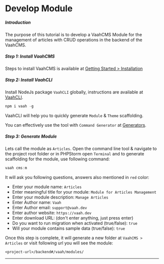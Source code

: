 # Develop Module



##### Introduction

The purpose of this tutorial is to develop a VaahCMS Module for the management of articles with CRUD operations in the backend of the VaahCMS.



##### Step 1: Install VaahCMS

Steps to install VaahCMS is available at [Getting Started > Installation](https://nuxt.getdemo.dev:48300/cms/docs/installation)



##### Step 2: Install VaahCLI

Install NodeJs package `VaahCLI` globally, instructions are available at [VaahCLI](https://www.npmjs.com/package/vaah).

```js
npm i vaah -g
```



VaahCLI will help you to quickly generate `Module` & `Theme` scaffolding.

You can effectively use the tool with `Command Generator` at [Generators](https://nuxt.getdemo.dev:48300/cms/docs/generators).



##### Step 3: Generate Module

Lets call the module as `Articles`. Open the command line tool & navigate to the project root folder or in PHPStorm open `Terminal` and to generate scaffolding for the module, use following command:

```js
vaah cms:m
```



It will ask you following questions, answers also mentioned in `red` color:

- Enter your module name: `Articles`
- Enter meaningful title for your module: `Module for Articles Management`
- Enter your module description: `Manage Articles`
- Enter Author name: `Vaah`
- Enter Author email: `support@vaah.dev`
- Enter author website: `https://vaah.dev`
- Enter download URL: (don't enter anything, just press enter)
- Do you want to run migration when activated (true/false): `true`
- Will your module contains sample data (true/false): `true`

Once this step is complete, it will generate a new folder at `VaahCMS > Articles` or visit following url you will see the module:

```
<project-url>/backend#/vaah/modules/
```



------

